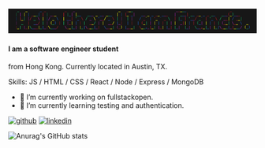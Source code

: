 ![](https://github.com/francis816/francis816/blob/main/banner.png)
#### I am a software engineer student
from Hong Kong. Currently located in Austin, TX.


Skills: JS / HTML / CSS / React / Node / Express / MongoDB  

- 🔭 I’m currently working on fullstackopen. 
- 🌱 I’m currently learning testing and authentication.


[<img src='https://cdn.jsdelivr.net/npm/simple-icons@3.0.1/icons/github.svg' alt='github' height='40'>](https://github.com/francis816)  [<img src='https://cdn.jsdelivr.net/npm/simple-icons@3.0.1/icons/linkedin.svg' alt='linkedin' height='40'>](https://www.linkedin.com/in/cph816/)  

![Anurag's GitHub stats](https://github-readme-stats.vercel.app/api?username=francis816&show_icons=true&theme=radical)


